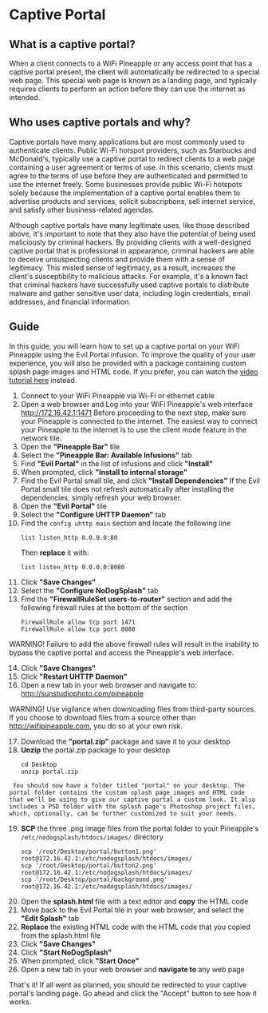 # Captive Portal

## What is a captive portal?

When a client connects to a WiFi Pineapple or any access point that has a captive portal present, the client will automatically be redirected to a special web page. This special web page is known as a landing page, and typically requires clients to perform an action before they can use the internet as intended.

## Who uses captive portals and why?

Captive portals have many applications but are most commonly used to authenticate clients. Public Wi-Fi hotspot providers, such as Starbucks and McDonald's, typically use a captive portal to redirect clients to a web page containing a user agreement or terms of use. In this scenario, clients must agree to the terms of use before they are authenticated and permitted to use the internet freely. Some businesses provide public Wi-Fi hotspots solely because the implementation of a captive portal enables them to advertise products and services, solicit subscriptions, sell internet service, and satisfy other business-related agendas.

Although captive portals have many legitimate uses, like those described above, it's important to note that they also have the potential of being used maliciously by criminal hackers. By providing clients with a well-designed captive portal that is professional in appearance, criminal hackers are able to deceive unsuspecting clients and provide them with a sense of legitimacy. This misled sense of legitimacy, as a result, increases the client's susceptibility to malicious attacks. For example, it's a known fact that criminal hackers have successfully used captive portals to distribute malware and gather sensitive user data, including login credentials, email addresses, and financial information.

## Guide

In this guide, you will learn how to set up a captive portal on your WiFi Pineapple using the Evil Portal infusion. To improve the quality of your user experience, you will also be provided with a package containing custom splash page images and HTML code. If you prefer, you can watch the [video tutorial here](http://youtu.be/nw4bo4rXGgQ) instead.

  1. Connect to your WiFi Pineapple via Wi-Fi or ethernet cable
  2. Open a web browser and Log into your WiFi Pineapple's web interface
     http://172.16.42.1:1471
     Before proceeding to the next step, make sure your Pineapple is connected to the internet. The easiest way to connect your Pineapple to the internet is to use the client mode feature in the network tile.
  3. Open the **"Pineapple Bar"** tile
  4. Select the **"Pineapple Bar: Available Infusions"** tab
  5. Find **"Evil Portal"** in the list of infusions and click **"Install"**
  6. When prompted, click **"Install to internal storage"**
  7. Find the Evil Portal small tile, and click **"Install Dependencies"**
     If the Evil Portal small tile does not refresh automatically after installing the dependencies, simply refresh your web browser.
  8. Open the **"Evil Portal"** tile
  9. Select the **"Configure UHTTP Daemon"** tab
  10. Find the `config uhttp main` section and locate the following line
      ```
      list listen_http 0.0.0.0:80
      ```
      Then **replace** it with:
      ```
      list listen_http 0.0.0.0:8080
      ```
  11. Click **"Save Changes"**
  12. Select the **"Configure NoDogSplash"** tab
  13. Find the **"FirewallRuleSet users-to-router"** section and add the following firewall rules at the bottom of the section
      ```
      FirewallRule allow tcp port 1471
      FirewallRule allow tcp port 8080
      ```
  WARNING! Failure to add the above firewall rules will result in the inability to bypass the captive portal and access the Pineapple's web interface.

  14. Click **"Save Changes"**
  15. Click **"Restart UHTTP Daemon"**
  16. Open a new tab in your web browser and navigate to: http://sunstudiophoto.com/pineapple

  WARNING! Use vigilance when downloading files from third-party sources. If you choose to download files from a source other than http://wifipineapple.com, you do so at your own risk.

  17. Download the **"portal.zip"** package and save it to your desktop
  18. **Unzip** the portal.zip package to your desktop
      ```
      cd Desktop
      unzip portal.zip
      ```
     You should now have a folder titled "portal" on your desktop. The portal folder contains the custom splash page images and HTML code that we'll be using to give our captive portal a custom look. It also includes a PSD folder with the splash page's Photoshop project files, which, optionally, can be further customized to suit your needs.
  19. **SCP** the three .png image files from the portal folder to your Pineapple's `/etc/nodogsplash/htdocs/images/` directory
      ```
      scp '/root/Desktop/portal/button1.png' root@172.16.42.1:/etc/nodogsplash/htdocs/images/
      scp '/root/Desktop/portal/button2.png' root@172.16.42.1:/etc/nodogsplash/htdocs/images/
      scp '/root/Desktop/portal/background.png' root@172.16.42.1:/etc/nodogsplash/htdocs/images/
      ```
  20. Open the **splash.html** file with a text editor and **copy** the HTML code
  21. Move back to the Evil Portal tile in your web browser, and select the **"Edit Splash"** tab
  22. **Replace** the existing HTML code with the HTML code that you copied from the splash.html file
  23. Click **"Save Changes"**
  24. Click **"Start NoDogSplash"**
  25. When prompted, click **"Start Once"**
  26. Open a new tab in your web browser and **navigate to** any web page

That's it! If all went as planned, you should be redirected to your captive portal's landing page. Go ahead and click the "Accept" button to see how it works.